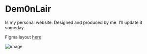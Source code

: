 # Dem0nLair
Is my personal website. Designed and produced by me. I'll update it someday.

Figma layout [here](https://www.figma.com/file/urtDgVKzRXNfKK1fTgvCMa/Dem0nLair?node-id=0%3A1)

![image](https://user-images.githubusercontent.com/22420621/117801281-c8c4ad00-b25c-11eb-821c-ff16bacc1456.png)

